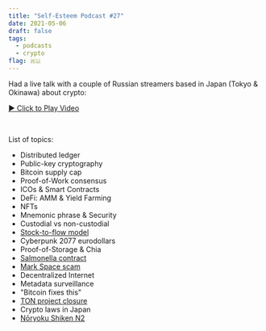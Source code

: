 ```yaml
---
title: "Self-Esteem Podcast #27"
date: 2021-05-06
draft: false
tags:
  - podcasts
  - crypto
flag: 🇷🇺
---
```


Had a live talk with a couple of Russian streamers based in Japan (Tokyo & Okinawa) about crypto:

[▶️ Click to Play Video](https://youtu.be/73QyigHW3kU)

<!--more-->
&nbsp;

List of topics:

- Distributed ledger
- Public-key cryptography
- Bitcoin supply cap
- Proof-of-Work consensus
- ICOs & Smart Contracts
- DeFi: AMM & Yield Farming
- NFTs
- Mnemonic phrase & Security
- Custodial vs non-custodial
- [Stock-to-flow model](https://www.lookintobitcoin.com/charts/stock-to-flow-model)
- Cyberpunk 2077 eurodollars
- Proof-of-Storage & Chia
- [Salmonella contract](https://github.com/Defi-Cartel/salmonella)
- [Mark Space scam](https://shitcoinoffering.com/from-russia-with-love-mark-space-scam-hit-three-time-stanley-cup-winner-for-4-mills)
- Decentralized Internet
- Metadata surveillance
- "Bitcoin fixes this"
- [TON project closure](https://telegra.ph/What-Was-TON-And-Why-It-Is-Over-05-12)
- Crypto laws in Japan
- [Nōryoku Shiken N2](https://en.wikipedia.org/wiki/Japanese-Language_Proficiency_Test)